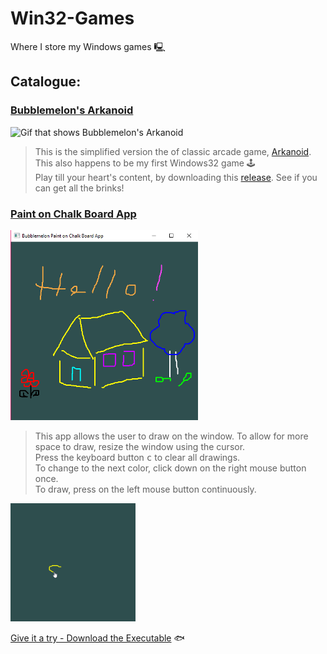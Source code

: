 # Win32-Games
Where I store my Windows games 🖳

## Catalogue:

### [Bubblemelon's Arkanoid]()

![Gif that shows Bubblemelon's Arkanoid]()

> This is the simplified version the of classic arcade game, [Arkanoid](https://en.wikipedia.org/wiki/Arkanoid).  
> This also happens to be my first Windows32 game 🕹️  
> Play till your heart's content, by downloading this [release](). See if you can get all the brinks!  

### [Paint on Chalk Board App](/Paint-on-Chalk-Board-App)

<img src=docs/img/paint-app.PNG width="300" alt="A picture that shows the Chalk App with a drawing"></img>

> This app allows the user to draw on the window. To allow for more space to draw, resize the window using the cursor.  
> Press the keyboard button <kbd>c</kbd> to clear all drawings.       
> To change to the next color, click down on the right mouse button once.   
> To draw, press on the left mouse button continuously.   

<img src=docs/img/paint-app-demo.gif width="200" alt="Gif that shows a demo of the Chalk Board App"></img>

[Give it a try - Download the Executable](/releases/Paint-Chalk-Board.exe) 🐟
